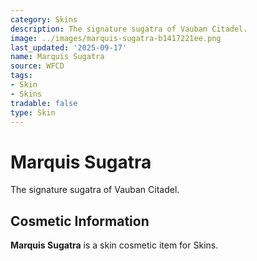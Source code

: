 ```yaml
---
category: Skins
description: The signature sugatra of Vauban Citadel.
image: ../images/marquis-sugatra-b1417221ee.png
last_updated: '2025-09-17'
name: Marquis Sugatra
source: WFCD
tags:
- Skin
- Skins
tradable: false
type: Skin
---
```


# Marquis Sugatra

The signature sugatra of Vauban Citadel.

## Cosmetic Information

**Marquis Sugatra** is a skin cosmetic item for Skins.

